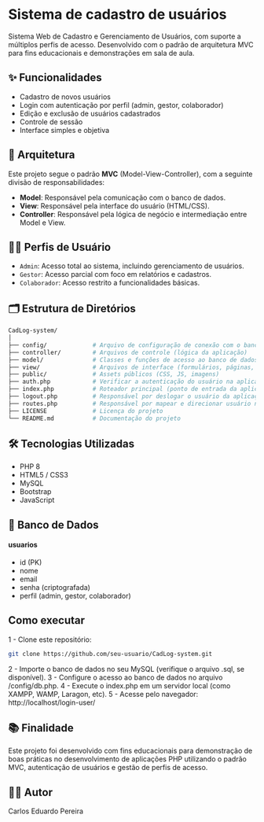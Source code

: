 # Sistema de cadastro de usuários

Sistema Web de Cadastro e Gerenciamento de Usuários, com suporte a múltiplos perfis de acesso. Desenvolvido com o padrão de arquitetura MVC para fins educacionais e demonstrações em sala de aula.

## ✨ Funcionalidades

- Cadastro de novos usuários
- Login com autenticação por perfil (admin, gestor, colaborador)
- Edição e exclusão de usuários cadastrados
- Controle de sessão
- Interface simples e objetiva

## 🧱 Arquitetura

Este projeto segue o padrão **MVC** (Model-View-Controller), com a seguinte divisão de responsabilidades:

- **Model**: Responsável pela comunicação com o banco de dados.
- **View**: Responsável pela interface do usuário (HTML/CSS).
- **Controller**: Responsável pela lógica de negócio e intermediação entre Model e View.

## 🧑‍💻 Perfis de Usuário

- `Admin`: Acesso total ao sistema, incluindo gerenciamento de usuários.
- `Gestor`: Acesso parcial com foco em relatórios e cadastros.
- `Colaborador`: Acesso restrito a funcionalidades básicas.

## 🗂️ Estrutura de Diretórios

```bash
CadLog-system/
│
├── config/             # Arquivo de configuração de conexão com o banco de dados
├── controller/         # Arquivos de controle (lógica da aplicação)
├── model/              # Classes e funções de acesso ao banco de dados
├── view/               # Arquivos de interface (formulários, páginas, etc)
├── public/             # Assets públicos (CSS, JS, imagens)
├── auth.php            # Verificar a autenticação do usuário na aplicação
├── index.php           # Roteador principal (ponto de entrada da aplicação)
├── logout.php          # Responsável por deslogar o usuário da aplicação
├── routes.php          # Responsável por mapear e direcionar usuário na aplicação
├── LICENSE             # Licença do projeto
└── README.md           # Documentação do projeto  

```

## 🛠️ Tecnologias Utilizadas

- PHP 8
- HTML5 / CSS3
- MySQL
- Bootstrap 
- JavaScript 

## 🧪 Banco de Dados

#### usuarios

- id (PK)
- nome
- email
- senha (criptografada)
- perfil (admin, gestor, colaborador)



## Como executar

1 - Clone este repositório:

```bash
git clone https://github.com/seu-usuario/CadLog-system.git
```

2 - Importe o banco de dados no seu MySQL (verifique o arquivo .sql, se disponível).
3 - Configure o acesso ao banco de dados no arquivo /config/db.php.
4 - Execute o index.php em um servidor local (como XAMPP, WAMP, Laragon, etc).
5 - Acesse pelo navegador: http://localhost/login-user/


## 📚 Finalidade

Este projeto foi desenvolvido com fins educacionais para demonstração de boas práticas no desenvolvimento de aplicações PHP utilizando o padrão MVC, autenticação de usuários e gestão de perfis de acesso.

## 👨‍🏫 Autor
Carlos Eduardo Pereira
